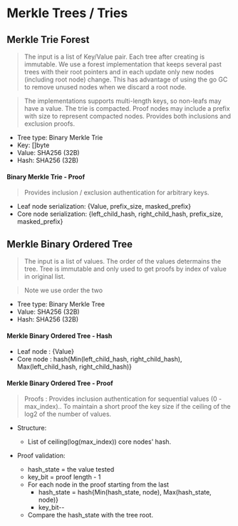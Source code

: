 # Merkle Trees / Tries

##  Merkle Trie Forest
> The input is a list of Key/Value pair. Each tree after creating is immutable.
We use a forest implementation that keeps several past trees with their root pointers 
and in each update only new nodes (including root node) change. This has advantage of
using the go GC to remove unused nodes when we discard a root node.

> The implementations supports multi-length keys, so non-leafs may have a value. 
The trie is compacted. Proof nodes may include a prefix with size to represent 
compacted nodes. Provides both inclusions and exclusion proofs. 

* Tree type: Binary Merkle Trie
* Key: []byte
* Value: SHA256 (32B)
* Hash: SHA256 (32B)

#### Binary Merkle Trie - Proof
> Provides inclusion / exclusion authentication for arbitrary keys.
* Leaf node serialization: {Value, prefix_size, masked_prefix}
* Core node serialization: {left_child_hash, right_child_hash, prefix_size, masked_prefix}


## Merkle Binary Ordered Tree
> The input is a list of values. The order of the values determains the tree.
Tree is immutable and only used to get proofs by index of value in original list.

> Note we use order the two 

* Tree type: Binary Merkle Tree
* Value: SHA256 (32B)
* Hash: SHA256 (32B)

#### Merkle Binary Ordered Tree - Hash
> 
* Leaf node : {Value}
* Core node : hash{Min(left_child_hash, right_child_hash), Max(left_child_hash, right_child_hash)}

#### Merkle Binary Ordered Tree - Proof
> Proofs : Provides inclusion authentication for sequential values (0 - max_index)..
> To maintain a short proof the key size if the ceiling of the log2 of the number of values.

* Structure:
  * List of ceiling(log(max_index)) core nodes' hash.

* Proof validation:
  * hash_state = the value tested
  * key_bit = proof length - 1
  * For each node in the proof starting from the last
      * hash_state = hash{Min(hash_state, node), Max(hash_state, node)}
    * key_bit--
  * Compare the hash_state with the tree root.

